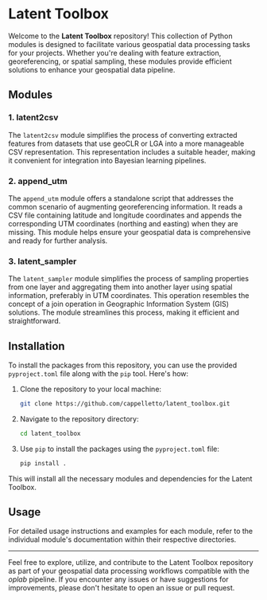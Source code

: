 # Latent Toolbox

Welcome to the **Latent Toolbox** repository! This collection of Python modules is designed to facilitate various geospatial data processing tasks for your projects. Whether you're dealing with feature extraction, georeferencing, or spatial sampling, these modules provide efficient solutions to enhance your geospatial data pipeline.

## Modules

### 1. latent2csv

The `latent2csv` module simplifies the process of converting extracted features from datasets that use geoCLR or LGA into a more manageable CSV representation. This representation includes a suitable header, making it convenient for integration into Bayesian learning pipelines.

### 2. append_utm

The `append_utm` module offers a standalone script that addresses the common scenario of augmenting georeferencing information. It reads a CSV file containing latitude and longitude coordinates and appends the corresponding UTM coordinates (northing and easting) when they are missing. This module helps ensure your geospatial data is comprehensive and ready for further analysis.

### 3. latent_sampler

The `latent_sampler` module simplifies the process of sampling properties from one layer and aggregating them into another layer using spatial information, preferably in UTM coordinates. This operation resembles the concept of a join operation in Geographic Information System (GIS) solutions. The module streamlines this process, making it efficient and straightforward.

## Installation

To install the packages from this repository, you can use the provided `pyproject.toml` file along with the `pip` tool. Here's how:

1. Clone the repository to your local machine:

   ```bash
   git clone https://github.com/cappelletto/latent_toolbox.git
   ```

2. Navigate to the repository directory:

   ```bash
   cd latent_toolbox
   ```

3. Use `pip` to install the packages using the `pyproject.toml` file:

   ```bash
   pip install .
   ```

This will install all the necessary modules and dependencies for the Latent Toolbox.

## Usage

For detailed usage instructions and examples for each module, refer to the individual module's documentation within their respective directories.

---

Feel free to explore, utilize, and contribute to the Latent Toolbox repository as part of your geospatial data processing workflows compatible with the *oplab* pipeline. If you encounter any issues or have suggestions for improvements, please don't hesitate to open an issue or pull request.
